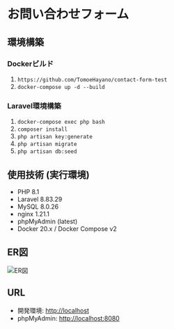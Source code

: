 # お問い合わせフォーム

## 環境構築

### Dockerビルド
1. `https://github.com/TomoeHayano/contact-form-test`
2. `docker-compose up -d --build`

### Laravel環境構築
1. `docker-compose exec php bash`
2. `composer install`
4. `php artisan key:generate`
5. `php artisan migrate`
6. `php artisan db:seed`

## 使用技術 (実行環境)
- PHP 8.1
- Laravel 8.83.29
- MySQL 8.0.26
- nginx 1.21.1
- phpMyAdmin (latest)
- Docker 20.x / Docker Compose v2

## ER図
![ER図](./ER図.png)

## URL
- 開発環境: [http://localhost](http://localhost)
- phpMyAdmin: [http://localhost:8080](http://localhost:8080)
